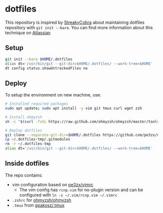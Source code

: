 # dotfiles

This repository is inspired by [StreakyCobra](https://news.ycombinator.com/item?id=11071754) about maintaining dotfiles repository with `git init --bare`. You can find more information about this technique on [Atlassian](https://www.atlassian.com/git/tutorials/dotfiles)

## Setup

```sh
git init --bare $HOME/.dotfiles
alias dt='/usr/bin/git --git-dir=$HOME/.dotfiles/ --work-tree=$HOME'
dt config status.showUntrackedFiles no
```

## Deploy

To setup the environment on new machine, use:

```sh
# Installed required packages
sudo apt update; sudo apt install -y vim git tmux curl wget zsh

# Install ohmyzsh
sh -c "$(curl -fsSL https://raw.github.com/ohmyzsh/ohmyzsh/master/tools/install.sh)"

# Deploy dotfiles
git clone --separate-git-dir=$HOME/.dotfiles https://github.com/pe3zx/dotfiles.git $HOME/.dotfiles-tmp
cp ~/.dotfiles-tmp/.gitmodules
rm -r ~/.dotfiles-tmp
alias dt='/usr/bin/git --git-dir=$HOME/.dotfiles/ --work-tree=$HOME'
```

## Inside dotfiles

The repo contains:

- vim configuration based on [pe3zx/vimrc](https://github.com/pe3zx/vimrc)
    - The vim config has `rcnp.vim` for no-plugin version and can be configured with `ln -s ~/.vim/rcnp.vim ~/.vimrc`
- `.zshrc` for [ohmyzsh/ohmyzsh](https://github.com/ohmyzsh/ohmyzsh)
- `.tmux` from [gpakosz/.tmux](https://github.com/gpakosz/.tmux)
